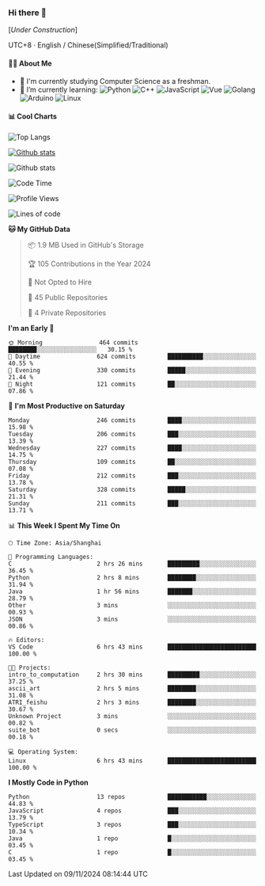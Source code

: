 ### Hi there 👋

\[*Under Construction*\]

UTC+8 · English / Chinese(Simplified/Traditional)

<!--
**NoNormalCreeper/NoNormalCreeper** is a ✨ _special_ ✨ repository because its `README.md` (this file) appears on your GitHub profile.

Here are some ideas to get you started:

- 🔭 I’m currently working on ...
- 🌱 I’m currently learning ...
- 👯 I’m looking to collaborate on ...
- 🤔 I’m looking for help with ...
- 💬 Ask me about ...
- 📫 How to reach me: ...
- 😄 Pronouns: ...
- ⚡ Fun fact: ...
-->

#### 👩‍💻 About Me

- 🏫 I'm currently studying Computer Science as a freshman.
- 🌱 I’m currently learning: 
![Python](https://img.shields.io/badge/-Python-blue?style=flat-square&logo=Python&logoColor=fff)
![C++](https://img.shields.io/badge/-C%2B%2B-00599C?style=flat-square&logo=C%2B%2B&logoColor=fff)
![JavaScript](https://img.shields.io/badge/-JavaScript-ffca18?style=flat-square&logo=JavaScript&logoColor=fff)
![Vue](https://img.shields.io/badge/-Vue-4FC08D?style=flat-square&logo=Vue.js&logoColor=fff)
![Golang](https://img.shields.io/badge/-Go-007d9c?style=flat-square&logo=Go&logoColor=fff)
![Arduino](https://img.shields.io/badge/-Arduino-00979D?style=flat-square&logo=Arduino&logoColor=fff)
![Linux](https://img.shields.io/badge/-Linux-FCC624?style=flat-square&logo=Linux&logoColor=fff)

#### 📊 Cool Charts

![Top Langs](https://github-readme-stats.vercel.app/api/top-langs/?username=NoNormalCreeper&layout=compact)

[![Github stats](https://github-readme-stats.vercel.app/api?username=NoNormalCreeper&show_icons=true)](https://github.com/anuraghazra/github-readme-stats)

![Github stats](https://github-profile-trophy.vercel.app/?username=NoNormalCreeper)


<!--START_SECTION:waka-->
![Code Time](http://img.shields.io/badge/Code%20Time-204%20hrs%2014%20mins-blue)

![Profile Views](http://img.shields.io/badge/Profile%20Views-3-blue)

![Lines of code](https://img.shields.io/badge/From%20Hello%20World%20I%27ve%20Written-2.7%20million%20lines%20of%20code-blue)

**🐱 My GitHub Data** 

> 📦 1.9 MB Used in GitHub's Storage 
 > 
> 🏆 105 Contributions in the Year 2024
 > 
> 🚫 Not Opted to Hire
 > 
> 📜 45 Public Repositories 
 > 
> 🔑 4 Private Repositories 
 > 
**I'm an Early 🐤** 

```text
🌞 Morning                464 commits         ████████░░░░░░░░░░░░░░░░░   30.15 % 
🌆 Daytime                624 commits         ██████████░░░░░░░░░░░░░░░   40.55 % 
🌃 Evening                330 commits         █████░░░░░░░░░░░░░░░░░░░░   21.44 % 
🌙 Night                  121 commits         ██░░░░░░░░░░░░░░░░░░░░░░░   07.86 % 
```
📅 **I'm Most Productive on Saturday** 

```text
Monday                   246 commits         ████░░░░░░░░░░░░░░░░░░░░░   15.98 % 
Tuesday                  206 commits         ███░░░░░░░░░░░░░░░░░░░░░░   13.39 % 
Wednesday                227 commits         ████░░░░░░░░░░░░░░░░░░░░░   14.75 % 
Thursday                 109 commits         ██░░░░░░░░░░░░░░░░░░░░░░░   07.08 % 
Friday                   212 commits         ███░░░░░░░░░░░░░░░░░░░░░░   13.78 % 
Saturday                 328 commits         █████░░░░░░░░░░░░░░░░░░░░   21.31 % 
Sunday                   211 commits         ███░░░░░░░░░░░░░░░░░░░░░░   13.71 % 
```


📊 **This Week I Spent My Time On** 

```text
🕑︎ Time Zone: Asia/Shanghai

💬 Programming Languages: 
C                        2 hrs 26 mins       █████████░░░░░░░░░░░░░░░░   36.45 % 
Python                   2 hrs 8 mins        ████████░░░░░░░░░░░░░░░░░   31.94 % 
Java                     1 hr 56 mins        ███████░░░░░░░░░░░░░░░░░░   28.79 % 
Other                    3 mins              ░░░░░░░░░░░░░░░░░░░░░░░░░   00.93 % 
JSON                     3 mins              ░░░░░░░░░░░░░░░░░░░░░░░░░   00.86 % 

🔥 Editors: 
VS Code                  6 hrs 43 mins       █████████████████████████   100.00 % 

🐱‍💻 Projects: 
intro_to_computation     2 hrs 30 mins       █████████░░░░░░░░░░░░░░░░   37.25 % 
ascii_art                2 hrs 5 mins        ████████░░░░░░░░░░░░░░░░░   31.08 % 
ATRI_feishu              2 hrs 3 mins        ████████░░░░░░░░░░░░░░░░░   30.67 % 
Unknown Project          3 mins              ░░░░░░░░░░░░░░░░░░░░░░░░░   00.82 % 
suite_bot                0 secs              ░░░░░░░░░░░░░░░░░░░░░░░░░   00.18 % 

💻 Operating System: 
Linux                    6 hrs 43 mins       █████████████████████████   100.00 % 
```

**I Mostly Code in Python** 

```text
Python                   13 repos            ███████████░░░░░░░░░░░░░░   44.83 % 
JavaScript               4 repos             ███░░░░░░░░░░░░░░░░░░░░░░   13.79 % 
TypeScript               3 repos             ███░░░░░░░░░░░░░░░░░░░░░░   10.34 % 
Java                     1 repo              █░░░░░░░░░░░░░░░░░░░░░░░░   03.45 % 
C                        1 repo              █░░░░░░░░░░░░░░░░░░░░░░░░   03.45 % 
```




 Last Updated on 09/11/2024 08:14:44 UTC
<!--END_SECTION:waka-->


